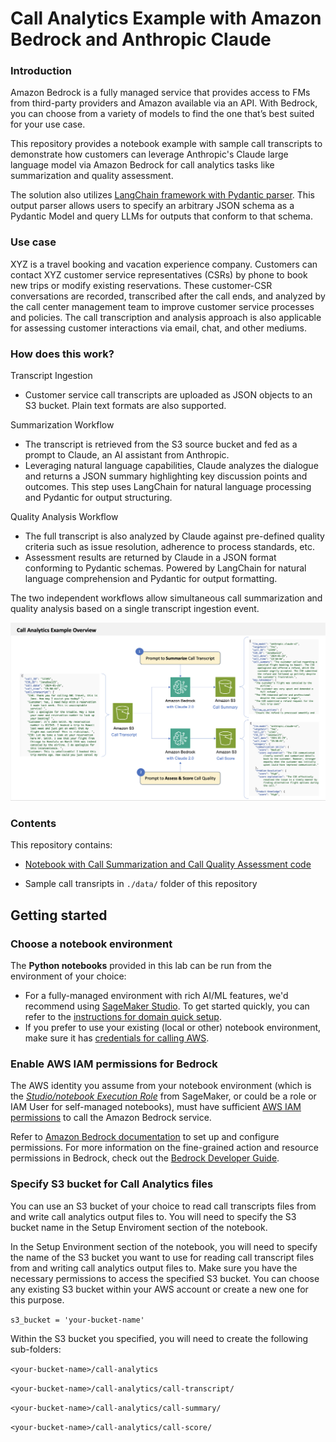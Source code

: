 # Call Analytics Example with Amazon Bedrock and Anthropic Claude

### Introduction

Amazon Bedrock is a fully managed service that provides access to FMs from third-party providers and Amazon available via an API. With Bedrock, you can choose from a variety of models to find the one that’s best suited for your use case. 

This repository provides a notebook example with sample call transcripts to demonstrate how customers can leverage Anthropic's Claude large language model via Amazon Bedrock for call analytics tasks like summarization and quality assessment. 

The solution also utilizes [LangChain framework with Pydantic parser](https://python.langchain.com/docs/modules/model_io/output_parsers/types/pydantic). This output parser allows users to specify an arbitrary JSON schema as a Pydantic Model and query LLMs for outputs that conform to that schema.

### Use case

XYZ is a travel booking and vacation experience company. Customers can contact XYZ customer service representatives (CSRs) by phone to book new trips or modify existing reservations. These customer-CSR conversations are recorded, transcribed after the call ends, and analyzed by the call center management team to improve customer service processes and policies. The call transcription and analysis approach is also applicable for assessing customer interactions via email, chat, and other mediums.

### How does this work?

Transcript Ingestion
- Customer service call transcripts are uploaded as JSON objects to an S3 bucket. Plain text formats are also supported.  

Summarization Workflow
- The transcript is retrieved from the S3 source bucket and fed as a prompt to Claude, an AI assistant from Anthropic.  
- Leveraging natural language capabilities, Claude analyzes the dialogue and returns a JSON summary highlighting key discussion points and outcomes. This step uses LangChain for natural language processing and Pydantic for output structuring.

Quality Analysis Workflow  
- The full transcript is also analyzed by Claude against pre-defined quality criteria such as issue resolution, adherence to process standards, etc.  
- Assessment results are returned by Claude in a JSON format conforming to Pydantic schemas. Powered by LangChain for natural language comprehension and Pydantic for output formatting.

The two independent workflows allow simultaneous call summarization and quality analysis based on a single transcript ingestion event.

![](./images/call-analytics-example.png)


### Contents

This repository contains:

- [Notebook with Call Summarization and Call Quality Assessment code](./call_analytics_claude_langchain_pydantic.ipynb)

- Sample call transripts in `./data/` folder of this repository

## Getting started

### Choose a notebook environment

The **Python notebooks** provided in this lab can be run from the environment of your choice:

- For a fully-managed environment with rich AI/ML features, we'd recommend using [SageMaker Studio](https://aws.amazon.com/sagemaker/studio/). To get started quickly, you can refer to the [instructions for domain quick setup](https://docs.aws.amazon.com/sagemaker/latest/dg/onboard-quick-start.html).
- If you prefer to use your existing (local or other) notebook environment, make sure it has [credentials for calling AWS](https://docs.aws.amazon.com/cli/latest/userguide/cli-chap-configure.html).


### Enable AWS IAM permissions for Bedrock

The AWS identity you assume from your notebook environment (which is the [*Studio/notebook Execution Role*](https://docs.aws.amazon.com/sagemaker/latest/dg/sagemaker-roles.html) from SageMaker, or could be a role or IAM User for self-managed notebooks), must have sufficient [AWS IAM permissions](https://docs.aws.amazon.com/IAM/latest/UserGuide/access_policies.html) to call the Amazon Bedrock service.

Refer to [Amazon Bedrock documentation](https://docs.aws.amazon.com/bedrock/latest/userguide/what-is-bedrock.html) to set up and configure permissions. For more information on the fine-grained action and resource permissions in Bedrock, check out the [Bedrock Developer Guide](https://docs.aws.amazon.com/bedrock/).


### Specify S3 bucket for Call Analytics files

You can use an S3 bucket of your choice to read call transcripts files from and write call analytics output files to. You will need to specify the S3 bucket name in the Setup Enviroment section of the notebook. 

In the Setup Environment section of the notebook, you will need to specify the name of the S3 bucket you want to use for reading call transcript files from and writing call analytics output files to. Make sure you have the necessary permissions to access the specified S3 bucket. You can choose any existing S3 bucket within your AWS account or create a new one for this purpose.

`s3_bucket = 'your-bucket-name'`

Within the S3 bucket you specified, you will need to create the following sub-folders:

`<your-bucket-name>/call-analytics`

`<your-bucket-name>/call-analytics/call-transcript/`

`<your-bucket-name>/call-analytics/call-summary/`

`<your-bucket-name>/call-analytics/call-score/`

